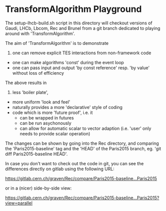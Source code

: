 # TransformAlgorithm Playground

The setup-lhcb-build.sh script in this directory will checkout versions of Gaudi, LHCb,
Lbcom, Rec and Brunel from a git branch dedicated to playing around with 'TransformAlgorithm'.

The aim of 'TransformAlgorithm' is to demonstrate

1.  one can remove explicit TES interactions from non-framework code
-  one can make algorithms 'const' during the event loop
-  one can pass input and output 'by const reference' resp. 'by value' without loss of efficiency

The above results in

1. less 'boiler plate',
- more uniform 'look and feel'
- naturally provides a more 'declarative' style of coding
- code which is more 'future proof', i.e. it
    +   can be wrapped in futures
    +  can be run asychonously
    +  can allow for automatic scalar to vector adaption
            (i.e. 'user' only needs to provide scalar operation)


The changes can be shown by going into the Rec directory, and
comparing the 'Paris2015-baseline' tag and the 'HEAD' of the Paris2015 branch,
eg. 'git diff Paris2015-baseline HEAD'.

In case you don't want to check out the code in git, you can see the differences
directly on gitlab using the following URL:

https://gitlab.cern.ch/graven/Rec/compare/Paris2015-baseline...Paris2015

or in a (nicer) side-by-side view:

https://gitlab.cern.ch/graven/Rec/compare/Paris2015-baseline...Paris2015?view=parallel

